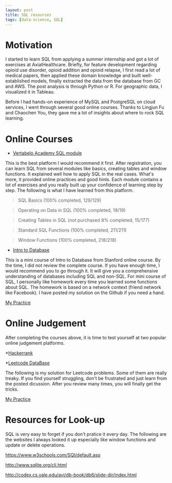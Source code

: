 ```yaml
---
layout: post
title: SQL resources
tags: [data-science, SQL]
---
```


# Motivation

I started to learn SQL from applying a summer internship and got a lot of exercises at AxialHealthcare. Briefly, for feature development regarding opioid use disorder, opioid addition and opioid relapse, I first read a lot of medical papers, then applied these domain knowledge and built well-established models, finally extracted the data from the database from GC and AWS. The post analysis is through Python or R. For geographic data, I visualized it in Tableau.

Before I had hands-on experience of MySQL and PostgreSQL on cloud services, I went through several good online courses. Thanks to Lingjun Fu and Chaochen You, they gave me a lot of insights about where to rock SQL learning.

# Online Courses

* [Vertabelo Academy SQL module](https://academy.vertabelo.com/)

This is the best platform I would recommend it first. After registration, you can learn SQL from several modules like basics, creating tables and window functions. It explained well how to apply SQL in the real cases. What's more, it provided online practices and good hints. Each module contains a lot of exercises and you really built up your confidence of learning step by step. The following is what I have learned from this platform.

>SQL Basics (100% completed, 129/129)

>Operating on Data in SQL (100% completed, 19/19)

>Creating Tables in SQL (not purchased 8% completed, 15/177)

>Standard SQL Functions (100% completed, 211/211)

>Window Functions (100% completed, 218/218)

* [Intro to Database](https://lagunita.stanford.edu/courses/Engineering/db/2014_1/about)

This is a mini course of Intro to Database from Stanford online course. By the time, I did not review the complete course. If you have enough time, I would recommend you to go through it. It will give you a comprehensive understanding of databases including SQL and non-SQL. For mini course of SQL, I personally like homework every time you learned some functions about SQL. The homework is based on a network context (friend network like Facebook). I have posted my solution on the Github if you need a hand.

[My Practice](https://github.com/wangruinju/SQL_Resources/blob/master/Stanford%20SQL%20practice/SQL%20exercise.Rmd)

# Online Judgement

After completing the courses above, it is time to test yourself at two popular online judgement platforms.

*[Hackerrank](https://www.hackerrank.com/)

*[Leetcode DataBase](https://leetcode.com/problemset/database/)

The following is my solution for Leetcode problems. Some of them are really treaky. If you find yourself struggling, don't be frustrated and just learn from the posted dicussion. After you review many times, you will finally get the tricks.

[My Practice](https://github.com/wangruinju/SQL_Resources/blob/master/Leetcode%20SQL%20practice/SQL.md)

# Resources for Look-up

SQL is very easy to forget if you don't pratice it every day. The following are the websites I always looked it up especially like window functions and update or delete operations.

https://www.w3schools.com/SQl/default.asp

http://www.sqlite.org/cli.html

http://codex.cs.yale.edu/avi/db-book/db6/slide-dir/index.html